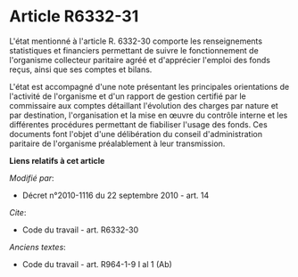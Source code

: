 # Article R6332-31

L'état mentionné à l'article R. 6332-30 comporte les renseignements statistiques et financiers permettant de suivre le
fonctionnement de l'organisme collecteur paritaire agréé et d'apprécier l'emploi des fonds reçus, ainsi que ses comptes et
bilans.

L'état est accompagné d'une note présentant les principales        orientations de l'activité de l'organisme et d'un rapport
de gestion certifié par le commissaire aux comptes détaillant l'évolution des charges par nature et par destination,
l'organisation et la mise en œuvre du contrôle interne et les différentes procédures permettant de fiabiliser l'usage des
fonds. Ces documents font l'objet d'une délibération du conseil d'administration paritaire de l'organisme préalablement à
leur transmission.

**Liens relatifs à cet article**

_Modifié par_:

  - Décret n°2010-1116 du 22 septembre 2010 - art. 14

_Cite_:

  - Code du travail - art. R6332-30

_Anciens textes_:

  - Code du travail - art. R964-1-9 I al 1 (Ab)
